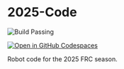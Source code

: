 # 2025-Code

![Build Passing](https://github.com/github/docs/actions/workflows/ci.yml/badge.svg)

[![Open in GitHub Codespaces](https://github.com/codespaces/badge.svg)](https://codespaces.new/FRC1640/2025-Code)

Robot code for the 2025 FRC season.
